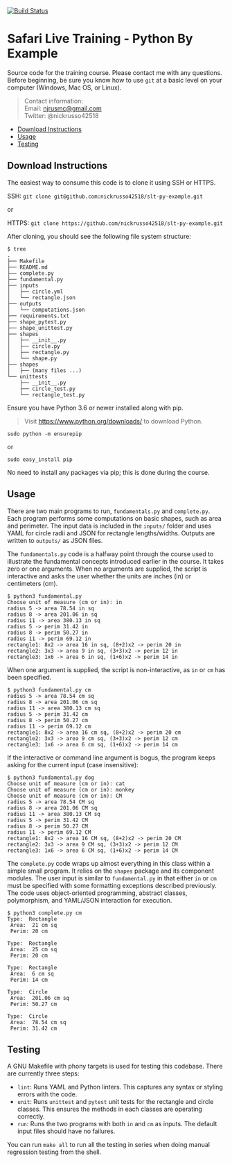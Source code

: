 [![Build Status](
https://travis-ci.org/nickrusso42518/slt-py-example.svg?branch=master)](
https://travis-ci.org/nickrusso42518/slt-py-example)

# Safari Live Training - Python By Example
Source code for the training course. Please contact me with any questions.
Before beginning, be sure you know how to use `git` at a basic level on
your computer (Windows, Mac OS, or Linux).


> Contact information:\
> Email:    njrusmc@gmail.com\
> Twitter:  @nickrusso42518

  * [Download Instructions](#download-instructions)
  * [Usage](#usage)
  * [Testing](#testing)

## Download Instructions
The easiest way to consume this code is to clone it using SSH or HTTPS.

SSH: `git clone git@github.com:nickrusso42518/slt-py-example.git`

or

HTTPS: `git clone https://github.com/nickrusso42518/slt-py-example.git`

After cloning, you should see the following file system structure:

```
$ tree
.
├── Makefile
├── README.md
├── complete.py
├── fundamental.py
├── inputs
│   ├── circle.yml
│   └── rectangle.json
├── outputs
│   └── computations.json
├── requirements.txt
├── shape_pytest.py
├── shape_unittest.py
├── shapes
│   ├── __init__.py
│   ├── circle.py
│   ├── rectangle.py
│   └── shape.py
├── shapes
│   ├── (many files ...)
└── unittests
    ├── __init__.py
    ├── circle_test.py
    └── rectangle_test.py
```

Ensure you have Python 3.6 or newer installed along with pip.

> Visit https://www.python.org/downloads/ to download Python.

`sudo python -m ensurepip`

or

`sudo easy_install pip`

No need to install any packages via pip; this is done during the course.

## Usage
There are two main programs to run, `fundamentals.py` and `complete.py`.
Each program performs some computations on basic shapes, such as area
and perimeter. The input data is included in the `inputs/` folder and uses
YAML for circle radii and JSON for rectangle lengths/widths. Outputs are
written to `outputs/` as JSON files.

The `fundamentals.py` code is a halfway point through the course used to
illustrate the fundamental concepts introduced earlier in the course. It
takes zero or one arguments. When no arguments are supplied, the script
is interactive and asks the user whether the units are inches (in) or
centimeters (cm).

```
$ python3 fundamental.py
Choose unit of measure (cm or in): in
radius 5 -> area 78.54 in sq
radius 8 -> area 201.06 in sq
radius 11 -> area 380.13 in sq
radius 5 -> perim 31.42 in
radius 8 -> perim 50.27 in
radius 11 -> perim 69.12 in
rectangle1: 8x2 -> area 16 in sq, (8+2)x2 -> perim 20 in
rectangle2: 3x3 -> area 9 in sq, (3+3)x2 -> perim 12 in
rectangle3: 1x6 -> area 6 in sq, (1+6)x2 -> perim 14 in
```

When one argument is supplied, the script is non-interactive, as `in` or `cm`
has been specified.

```
$ python3 fundamental.py cm
radius 5 -> area 78.54 cm sq
radius 8 -> area 201.06 cm sq
radius 11 -> area 380.13 cm sq
radius 5 -> perim 31.42 cm
radius 8 -> perim 50.27 cm
radius 11 -> perim 69.12 cm
rectangle1: 8x2 -> area 16 cm sq, (8+2)x2 -> perim 20 cm
rectangle2: 3x3 -> area 9 cm sq, (3+3)x2 -> perim 12 cm
rectangle3: 1x6 -> area 6 cm sq, (1+6)x2 -> perim 14 cm
```

If the interactive or command line argument is bogus, the program keeps
asking for the current input (case insensitive):

```
$ python3 fundamental.py dog
Choose unit of measure (cm or in): cat
Choose unit of measure (cm or in): monkey
Choose unit of measure (cm or in): CM
radius 5 -> area 78.54 CM sq
radius 8 -> area 201.06 CM sq
radius 11 -> area 380.13 CM sq
radius 5 -> perim 31.42 CM
radius 8 -> perim 50.27 CM
radius 11 -> perim 69.12 CM
rectangle1: 8x2 -> area 16 CM sq, (8+2)x2 -> perim 20 CM
rectangle2: 3x3 -> area 9 CM sq, (3+3)x2 -> perim 12 CM
rectangle3: 1x6 -> area 6 CM sq, (1+6)x2 -> perim 14 CM
```

The `complete.py` code wraps up almost everything in this class within
a simple small program. It relies on the `shapes` package and its
component modules. The user input is similar to `fundamental.py` in
that either `in` or `cm` must be specified with some formatting
exceptions described previously. The code uses object-oriented
programming, abstract classes, polymorphism, and YAML/JSON interaction
for execution.

```
$ python3 complete.py cm
Type:  Rectangle
 Area:  21 cm sq
 Perim: 20 cm

Type:  Rectangle
 Area:  25 cm sq
 Perim: 20 cm

Type:  Rectangle
 Area:  6 cm sq
 Perim: 14 cm

Type:  Circle
 Area:  201.06 cm sq
 Perim: 50.27 cm

Type:  Circle
 Area:  78.54 cm sq
 Perim: 31.42 cm
```

## Testing
A GNU Makefile with phony targets is used for testing this codebase.
There are currently three steps:
  * `lint`: Runs YAML and Python linters. This captures any syntax or
    styling errors with the code.
  * `unit`: Runs `unittest` and `pytest` unit tests for the rectangle and
    circle classes. This ensures the methods in each classes are operating
    correctly.
  * `run`: Runs the two programs with both `in` and `cm` as inputs.
    The default input files should have no failures.

You can run `make all` to run all the testing in series when doing manual
regression testing from the shell.

